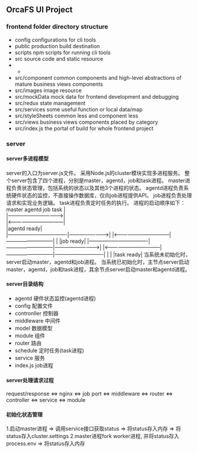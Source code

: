 ## OrcaFS UI Project

### frontend folder directory structure
 - config          configurations for cli tools
 - public          production build destination
 - scripts         npm scripts for running cli tools
 - src             source code and static resource
 - -
 - src/component   common components and high-level abstractions of mature business views components
 - src/images      image resource
 - src/mockData    mock data for frontend development and debugging
 - src/redux       state management
 - src/services    some useful function or local data/map
 - src/styleSheets common less and component less
 - src/views       business views components placed by category
 - src/index.js    the portal of build for whole frontend project


### server

#### server多进程模型
server的入口为server.js文件。
采用Node.js的cluster模块实现多进程服务。
整个server包含了四个进程，分别是master，agentd，job和task进程。
master进程负责状态管理，包括系统的状态以及其他3个进程的状态。
agentd进程负责系统硬件状态的监控，不直接操作数据库，仅向job进程提供API。
job进程负责处理请求和实现业务逻辑。
task进程负责定时任务的执行。
进程的启动顺序如下：
  master       agentd     job       task 
    |                                
    |———————————>|                                   
    |<———————————|                  
    |agentd ready|                 
    |———————————-|————————>|
    |<———————————|—————————|
    |            |job ready|
    |———————————-|—————————|—————————>|
    |<———————————|—————————|—————————-|
    |            |         |task ready|
当系统未初始化时，server启动master，agentd和job进程。
当系统已初始化时，主节点server启动master，agentd，job和task进程，其余节点server启动master和agentd进程。

#### server目录结构
 - agentd 硬件状态监控(agentd进程)
 - config 配置文件
 - contronller 控制器
 - middleware 中间件
 - model 数据模型
 - module 组件
 - router 路由
 - schedule 定时任务(task进程)
 - service 服务
 - index.js job进程

#### server处理请求过程                                  
request/response <=> nginx <=> job port <=> middleware <=> router <=> controller <=> service <=> module

#### 初始化状态管理
1.启动master进程 => 调用service接口获取status => 将status存入内存 => 将status存入cluster.settings
2.master进程fork worker进程, 并将status存入process.env => 将status存入内存